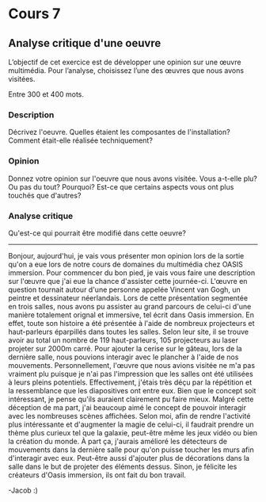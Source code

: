 # Cours 7
## Analyse critique d'une oeuvre

L’objectif de cet exercice est de développer une opinion sur une œuvre multimédia. Pour l’analyse, choisissez l’une des œuvres que nous avons visitées. 

Entre 300 et 400 mots. 

### Description
Décrivez l'oeuvre. Quelles étaient les composantes de l'installation? Comment était-elle réalisée techniquement? 

### Opinion
Donnez votre opinion sur l'oeuvre que nous avons visitée. Vous a-t-elle plu? Ou pas du tout? Pourquoi? Est-ce que certains aspects vous ont plus touchés que d'autres? 

### Analyse critique
Qu'est-ce qui pourrait être modifié dans cette oeuvre? 
_______________________________________________________________________________________________________________________________________________________________________
Bonjour, aujourd'hui, je vais vous présenter mon opinion lors de la sortie qu'on a eue lors de notre cours de domaines du multimédia chez OASIS immersion.
Pour commencer du bon pied, je vais vous faire une description sur l'œuvre que j'ai eue la chance d'assister cette journée-ci.
L'œuvre en question tournait autour d'une personne appelée Vincent van Gogh, un peintre et dessinateur néerlandais.
Lors de cette présentation segmentée en trois salles, nous avons pu assister au grand parcours de celui-ci d'une manière totalement orignal et immersive, tel écrit dans Oasis immersion.
En effet, toute son histoire a été présentée à l'aide de nombreux projecteurs et haut-parleurs éparpillés dans toutes les salles.
Selon leur site, il se trouve avoir au total un nombre de 119 haut-parleurs, 105 projecteurs au laser projeter sur 2000m carré.
Pour ajouter la cerise sur le gâteau, lors de la dernière salle, nous pouvions interagir avec le plancher à l'aide de nos mouvements.
Personnellement, l'œuvre que nous avions visitée ne m'a pas vraiment plu puisque je n'ai pas l'impression que les salles ont été utilisées à leurs pleins potentiels.
Effectivement, j'étais très déçu par la répétition et la ressemblance que les diapositives ont entre eux.
Bien que le concept soit intéressant, je pense qu'ils auraient clairement pu faire mieux.
Malgré cette déception de ma part, j'ai beaucoup aimé le concept de pouvoir interagir avec les nombreuses scènes affichées.
Selon moi, afin de rendre l'activité plus intéressante et d'augmenter la magie de celui-ci, il faudrait prendre un thème plus curieux tel que la galaxie, peut-être même les jeux vidéo ou bien la création du monde.
À part ça, j'aurais amélioré les détecteurs de mouvements dans la dernière salle pour qu'on puisse toucher les murs afin d'interagir avec eux.
Peut-être aussi d'ajouter plus de décorations dans la salle dans le but de projeter des éléments dessus.
Sinon, je félicite les créateurs d'Oasis immersion, ils ont fait du bon travail.

-Jacob :)
